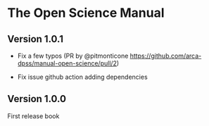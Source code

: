 # The Open Science Manual

## Version 1.0.1

- Fix a few typos (PR by @pitmonticone https://github.com/arca-dpss/manual-open-science/pull/2)

- Fix issue github action adding dependencies

## Version 1.0.0

First release book
